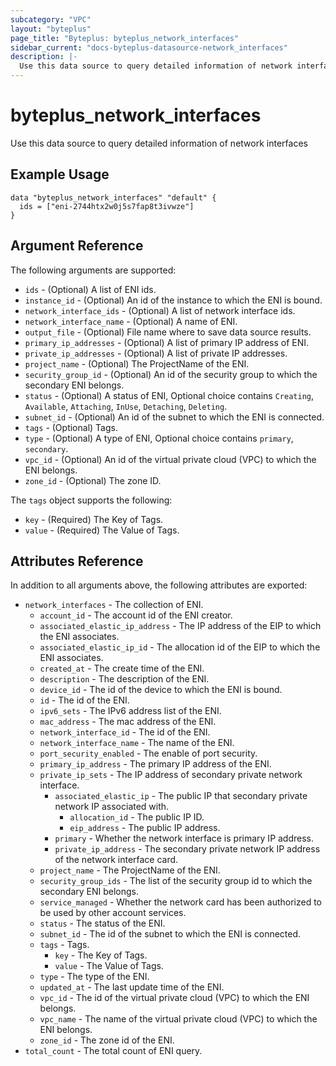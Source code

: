 ```yaml
---
subcategory: "VPC"
layout: "byteplus"
page_title: "Byteplus: byteplus_network_interfaces"
sidebar_current: "docs-byteplus-datasource-network_interfaces"
description: |-
  Use this data source to query detailed information of network interfaces
---
```

# byteplus_network_interfaces
Use this data source to query detailed information of network interfaces
## Example Usage
```hcl
data "byteplus_network_interfaces" "default" {
  ids = ["eni-2744htx2w0j5s7fap8t3ivwze"]
}
```
## Argument Reference
The following arguments are supported:
* `ids` - (Optional) A list of ENI ids.
* `instance_id` - (Optional) An id of the instance to which the ENI is bound.
* `network_interface_ids` - (Optional) A list of network interface ids.
* `network_interface_name` - (Optional) A name of ENI.
* `output_file` - (Optional) File name where to save data source results.
* `primary_ip_addresses` - (Optional) A list of primary IP address of ENI.
* `private_ip_addresses` - (Optional) A list of private IP addresses.
* `project_name` - (Optional) The ProjectName of the ENI.
* `security_group_id` - (Optional) An id of the security group to which the secondary ENI belongs.
* `status` - (Optional) A status of ENI, Optional choice contains `Creating`, `Available`, `Attaching`, `InUse`, `Detaching`, `Deleting`.
* `subnet_id` - (Optional) An id of the subnet to which the ENI is connected.
* `tags` - (Optional) Tags.
* `type` - (Optional) A type of ENI, Optional choice contains `primary`, `secondary`.
* `vpc_id` - (Optional) An id of the virtual private cloud (VPC) to which the ENI belongs.
* `zone_id` - (Optional) The zone ID.

The `tags` object supports the following:

* `key` - (Required) The Key of Tags.
* `value` - (Required) The Value of Tags.

## Attributes Reference
In addition to all arguments above, the following attributes are exported:
* `network_interfaces` - The collection of ENI.
    * `account_id` - The account id of the ENI creator.
    * `associated_elastic_ip_address` - The IP address of the EIP to which the ENI associates.
    * `associated_elastic_ip_id` - The allocation id of the EIP to which the ENI associates.
    * `created_at` - The create time of the ENI.
    * `description` - The description of the ENI.
    * `device_id` - The id of the device to which the ENI is bound.
    * `id` - The id of the ENI.
    * `ipv6_sets` - The IPv6 address list of the ENI.
    * `mac_address` - The mac address of the ENI.
    * `network_interface_id` - The id of the ENI.
    * `network_interface_name` - The name of the ENI.
    * `port_security_enabled` - The enable of port security.
    * `primary_ip_address` - The primary IP address of the ENI.
    * `private_ip_sets` - The IP address of secondary private network interface.
        * `associated_elastic_ip` - The public IP that secondary private network IP associated with.
            * `allocation_id` - The public IP ID.
            * `eip_address` - The public IP address.
        * `primary` - Whether the network interface is primary IP address.
        * `private_ip_address` - The secondary private network IP address of the network interface card.
    * `project_name` - The ProjectName of the ENI.
    * `security_group_ids` - The list of the security group id to which the secondary ENI belongs.
    * `service_managed` - Whether the network card has been authorized to be used by other account services.
    * `status` - The status of the ENI.
    * `subnet_id` - The id of the subnet to which the ENI is connected.
    * `tags` - Tags.
        * `key` - The Key of Tags.
        * `value` - The Value of Tags.
    * `type` - The type of the ENI.
    * `updated_at` - The last update time of the ENI.
    * `vpc_id` - The id of the virtual private cloud (VPC) to which the ENI belongs.
    * `vpc_name` - The name of the virtual private cloud (VPC) to which the ENI belongs.
    * `zone_id` - The zone id of the ENI.
* `total_count` - The total count of ENI query.


